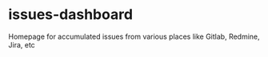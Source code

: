 # issues-dashboard
Homepage for accumulated issues from various places like Gitlab, Redmine, Jira, etc
